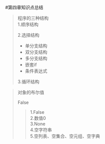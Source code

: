#第四章知识点总结
>程序的三种结构  
>  1.顺序结构
> 
>  2.选择结构
> 
>* 单分支结构  
>* 双分支结构  
>* 多分支结构
>* 嵌套if
>* 条件表达式
> 
> 
>  3.循环结构
>


> 对象的布尔值  
> 
>False  
>>1.False  
>>2.数值0  
>>3.None  
>>4.空字符串  
>>5.空列表、空集合、空元组、空字典  



 

